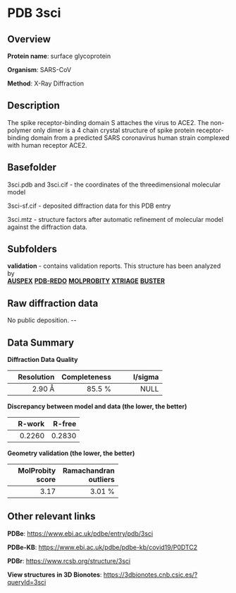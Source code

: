 # PDB 3sci

## Overview

**Protein name**: surface glycoprotein

**Organism**: SARS-CoV

**Method**: X-Ray Diffraction

## Description

The spike receptor-binding domain S attaches the virus to ACE2. The non-polymer only dimer is a 4 chain crystal structure of spike protein receptor-binding domain from a predicted SARS coronavirus human strain complexed with human receptor ACE2.

## Basefolder

3sci.pdb and 3sci.cif - the coordinates of the threedimensional molecular model

3sci-sf.cif - deposited diffraction data for this PDB entry

3sci.mtz - structure factors after automatic refinement of molecular model against the diffraction data.

## Subfolders





**validation** - contains validation reports. This structure has been analyzed by <br>[**AUSPEX**](https://github.com/thorn-lab/coronavirus_structural_task_force/tree/master/pdb/surface_glycoprotein/SARS-CoV/3sci/validation/auspex) [**PDB-REDO**](https://github.com/thorn-lab/coronavirus_structural_task_force/tree/master/pdb/surface_glycoprotein/SARS-CoV/3sci/validation/pdb-redo) [**MOLPROBITY**](https://github.com/thorn-lab/coronavirus_structural_task_force/tree/master/pdb/surface_glycoprotein/SARS-CoV/3sci/validation/molprobity) [**XTRIAGE**](https://github.com/thorn-lab/coronavirus_structural_task_force/blob/master/pdb/surface_glycoprotein/SARS-CoV/3sci/validation/Xtriage_output.log) [**BUSTER**](https://www.globalphasing.com/buster/wiki/index.cgi?Covid19Pdb3SCI) 



## Raw diffraction data

No public deposition. --<br> 

## Data Summary
**Diffraction Data Quality**

|   | Resolution | Completeness| I/sigma |
|---|-------------:|----------------:|--------------:|
|   |2.90 Å|85.5  %|<img width=50/>NULL |

**Discrepancy between model and data (the lower, the better)**

|   | **R-work**| **R-free**   
|---|-------------:|----------------:|           
||  0.2260|  0.2830|

**Geometry validation (the lower, the better)**

|   |**MolProbity<br>score**| **Ramachandran<br>outliers** 
|---|-------------:|----------------:|
||  3.17|  3.01 %|

 

 



## Other relevant links 
**PDBe**:  https://www.ebi.ac.uk/pdbe/entry/pdb/3sci

**PDBe-KB**: https://www.ebi.ac.uk/pdbe/pdbe-kb/covid19/P0DTC2 
 
**PDBr**: https://www.rcsb.org/structure/3sci 

**View structures in 3D Bionotes**: https://3dbionotes.cnb.csic.es/?queryId=3sci

